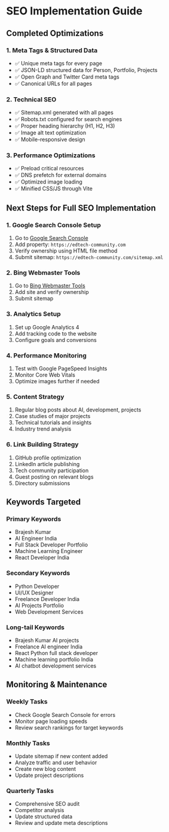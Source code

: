 # SEO Implementation Guide

## Completed Optimizations

### 1. Meta Tags & Structured Data
- ✅ Unique meta tags for every page
- ✅ JSON-LD structured data for Person, Portfolio, Projects
- ✅ Open Graph and Twitter Card meta tags
- ✅ Canonical URLs for all pages

### 2. Technical SEO
- ✅ Sitemap.xml generated with all pages
- ✅ Robots.txt configured for search engines
- ✅ Proper heading hierarchy (H1, H2, H3)
- ✅ Image alt text optimization
- ✅ Mobile-responsive design

### 3. Performance Optimizations
- ✅ Preload critical resources
- ✅ DNS prefetch for external domains
- ✅ Optimized image loading
- ✅ Minified CSS/JS through Vite

## Next Steps for Full SEO Implementation

### 1. Google Search Console Setup
1. Go to [Google Search Console](https://search.google.com/search-console)
2. Add property: `https://edtech-community.com`
3. Verify ownership using HTML file method
4. Submit sitemap: `https://edtech-community.com/sitemap.xml`

### 2. Bing Webmaster Tools
1. Go to [Bing Webmaster Tools](https://www.bing.com/webmasters)
2. Add site and verify ownership
3. Submit sitemap

### 3. Analytics Setup
1. Set up Google Analytics 4
2. Add tracking code to the website
3. Configure goals and conversions

### 4. Performance Monitoring
1. Test with Google PageSpeed Insights
2. Monitor Core Web Vitals
3. Optimize images further if needed

### 5. Content Strategy
1. Regular blog posts about AI, development, projects
2. Case studies of major projects
3. Technical tutorials and insights
4. Industry trend analysis

### 6. Link Building Strategy
1. GitHub profile optimization
2. LinkedIn article publishing
3. Tech community participation
4. Guest posting on relevant blogs
5. Directory submissions

## Keywords Targeted

### Primary Keywords
- Brajesh Kumar
- AI Engineer India
- Full Stack Developer Portfolio
- Machine Learning Engineer
- React Developer India

### Secondary Keywords
- Python Developer
- UI/UX Designer
- Freelance Developer India
- AI Projects Portfolio
- Web Development Services

### Long-tail Keywords
- Brajesh Kumar AI projects
- Freelance AI engineer India
- React Python full stack developer
- Machine learning portfolio India
- AI chatbot development services

## Monitoring & Maintenance

### Weekly Tasks
- Check Google Search Console for errors
- Monitor page loading speeds
- Review search rankings for target keywords

### Monthly Tasks
- Update sitemap if new content added
- Analyze traffic and user behavior
- Create new blog content
- Update project descriptions

### Quarterly Tasks
- Comprehensive SEO audit
- Competitor analysis
- Update structured data
- Review and update meta descriptions